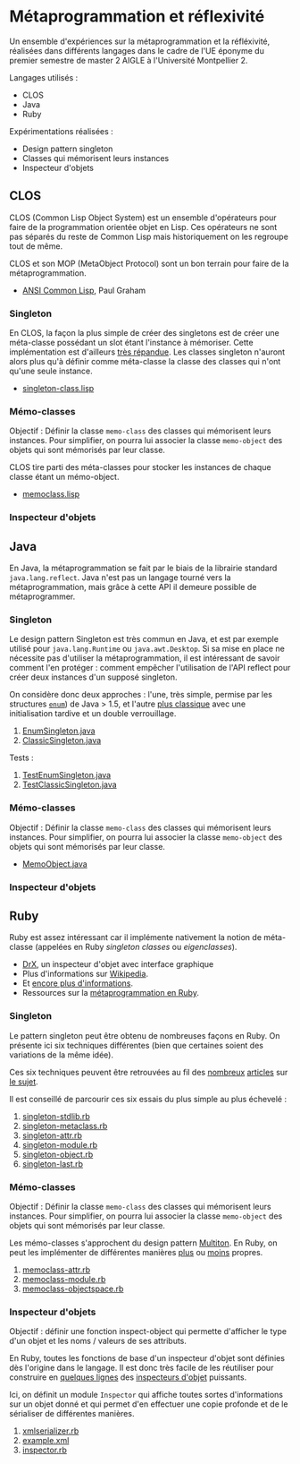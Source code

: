 # Métaprogrammation et réflexivité #

Un ensemble d'expériences sur la métaprogrammation et la réfléxivité, réalisées dans différents langages dans le cadre de l'UE éponyme du premier semestre de master 2 AIGLE à l'Université Montpellier 2.

Langages utilisés :  
- CLOS
- Java
- Ruby

Expérimentations réalisées :
- Design pattern singleton
- Classes qui mémorisent leurs instances
- Inspecteur d'objets

## CLOS ##

CLOS (Common Lisp Object System) est un ensemble d'opérateurs pour faire de la programmation orientée objet en Lisp. Ces opérateurs ne sont pas séparés du reste de Common Lisp mais historiquement on les regroupe tout de même.

CLOS et son MOP (MetaObject Protocol) sont un bon terrain pour faire de la métaprogrammation.

- [ANSI Common Lisp](http://www.paulgraham.com/acl.html), Paul Graham

### Singleton ###

En CLOS, la façon la plus simple de créer des singletons est de créer une méta-classe possédant un slot étant l'instance à mémoriser. Cette implémentation est d'ailleurs [très répandue](http://www.tfeb.org/lisp/hax.html#SINGLETON-CLASSES). Les classes singleton n'auront alors plus qu'à définir comme méta-classe la classe des classes qui n'ont qu'une seule instance.

- [singleton-class.lisp](https://github.com/ThibWeb/metaprogramming/blob/master/clos/singleton/singleton-class.lisp)

### Mémo-classes ###

Objectif : Définir la classe `memo-class` des classes qui mémorisent leurs instances. Pour simplifier, on pourra lui associer la classe `memo-object` des objets qui sont mémorisés par leur classe.

CLOS tire parti des méta-classes pour stocker les instances de chaque classe étant un mémo-object.

- [memoclass.lisp](https://github.com/ThibWeb/metaprogramming/blob/master/clos/memoclass/memoclass.lisp)

### Inspecteur d'objets ###


## Java ##

En Java, la métaprogrammation se fait par le biais de la librairie standard `java.lang.reflect`. Java n'est pas un langage tourné vers la métaprogrammation, mais grâce à cette API il demeure possible de métaprogrammer.

### Singleton ###

Le design pattern Singleton est très commun en Java, et est par exemple utilisé pour `java.lang.Runtime` ou `java.awt.Desktop`. Si sa mise en place ne nécessite pas d'utiliser la métaprogrammation, il est intéressant de savoir comment l'en protéger : comment empêcher l'utilisation de l'API reflect pour créer deux instances d'un supposé singleton.

On considère donc deux approches : l'une, très simple, permise par les structures [`enum`](http://stackoverflow.com/questions/5735797/is-this-singleton-resistant-to-both-serialization-and-reflection-attacks)) de Java > 1.5, et l'autre [plus classique](http://technonstop.com/java-singleton-reflection-and-lazy-initialization) avec une initialisation tardive et un double verrouillage.

1. [EnumSingleton.java](https://github.com/ThibWeb/metaprogramming/blob/master/java/singleton/EnumSingleton.java)
2. [ClassicSingleton.java](https://github.com/ThibWeb/metaprogramming/blob/master/java/singleton/ClassicSingleton.java)

Tests :

1. [TestEnumSingleton.java](https://github.com/ThibWeb/metaprogramming/blob/master/java/singleton/TestEnumSingleton.java)
2. [TestClassicSingleton.java](https://github.com/ThibWeb/metaprogramming/blob/master/java/singleton/TestClassicSingleton.java)

### Mémo-classes ###

Objectif : Définir la classe `memo-class` des classes qui mémorisent leurs instances. Pour simplifier, on pourra lui associer la classe `memo-object` des objets qui sont mémorisés par leur classe.

- [MemoObject.java](https://github.com/ThibWeb/metaprogramming/blob/master/java/memoclass/MemoObject.java)

### Inspecteur d'objets ###

## Ruby ##

Ruby est assez intéressant car il implémente nativement la notion de méta-classe (appelées en Ruby _singleton classes_ ou _eigenclasses_).

- [DrX](http://drx.rubyforge.org/), un inspecteur d'objet avec interface graphique
- Plus d'informations sur [Wikipedia](https://en.wikipedia.org/wiki/Metaclass).
- Et [encore plus d'informations](http://madebydna.com/all/code/2011/06/24/eigenclasses-demystified.html).
- Ressources sur la [métaprogrammation en Ruby](https://github.com/geetarista/ruby-metaprogramming).

### Singleton ###

Le pattern singleton peut être obtenu de nombreuses façons en Ruby. On présente ici six techniques différentes (bien que certaines soient des variations de la même idée).

Ces six techniques peuvent être retrouvées au fil des [nombreux](https://practicingruby.com/articles/shared/jleygxejeopq) [articles](http://selfless-singleton.rickwinfrey.com/2012/12/19/singleton-pattern-metaprogramming-remix/) sur [le sujet](http://dalibornasevic.com/posts/9-ruby-singleton-pattern-again).

Il est conseillé de parcourir ces six essais du plus simple au plus échevelé :

1. [singleton-stdlib.rb](https://github.com/ThibWeb/metaprogramming/blob/master/ruby/singleton/singleton-stdlib.rb)
2. [singleton-metaclass.rb](https://github.com/ThibWeb/metaprogramming/blob/master/ruby/singleton/singleton-metaclass.rb)
3. [singleton-attr.rb](https://github.com/ThibWeb/metaprogramming/blob/master/ruby/singleton/singleton-attr.rb)
4. [singleton-module.rb](https://github.com/ThibWeb/metaprogramming/blob/master/ruby/singleton/singleton-module.rb)
5. [singleton-object.rb](https://github.com/ThibWeb/metaprogramming/blob/master/ruby/singleton/singleton-object.rb)
6. [singleton-last.rb](https://github.com/ThibWeb/metaprogramming/blob/master/ruby/singleton/singleton-last.rb)

### Mémo-classes ###

Objectif : Définir la classe `memo-class` des classes qui mémorisent leurs instances. Pour simplifier, on pourra lui associer la classe `memo-object` des objets qui sont mémorisés par leur classe.

Les mémo-classes s'approchent du design pattern [Multiton](https://en.wikipedia.org/wiki/Multiton_pattern). En Ruby, on peut les implémenter de différentes manières [plus](http://www.ruby-forum.com/topic/101486) ou [moins](http://stackoverflow.com/questions/6365638/how-to-get-class-instances-in-ruby) propres.

1. [memoclass-attr.rb](https://github.com/ThibWeb/metaprogramming/blob/master/ruby/memoclass/memoclass-attr.rb)
2. [memoclass-module.rb](https://github.com/ThibWeb/metaprogramming/blob/master/ruby/memoclass/memoclass-module.rb)
3. [memoclass-objectspace.rb](https://github.com/ThibWeb/metaprogramming/blob/master/ruby/memoclass/memoclass-objectspace.rb)

### Inspecteur d'objets ###

Objectif : définir une fonction inspect-object qui permette d'afficher le type d'un objet et les noms / valeurs de ses attributs.

En Ruby, toutes les fonctions de base d'un inspecteur d'objet sont définies dès l'origine dans le langage. Il est donc très facile de les réutiliser pour construire en [quelques lignes](https://github.com/seeingidog/deeper) des [inspecteurs d'objet](https://github.com/ongaeshi/rubywho) puissants.

Ici, on définit un module `Inspector` qui affiche toutes sortes d'informations sur un objet donné et qui permet d'en effectuer une copie profonde et de le sérialiser de différentes manières.

1. [xmlserializer.rb](https://github.com/ThibWeb/metaprogramming/blob/master/ruby/inspector/xmlserializer.rb)
2. [example.xml](https://github.com/ThibWeb/metaprogramming/blob/master/ruby/inspector/example.xml)
3. [inspector.rb](https://github.com/ThibWeb/metaprogramming/blob/master/ruby/inspector/inspector.rb)
